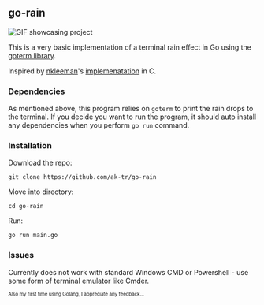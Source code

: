 ## go-rain

![GIF showcasing project](https://i.imgur.com/H3N7Tii.gif)

This is a very basic implementation of a terminal rain effect in Go using the [goterm library](https://github.com/buger/goterm).

Inspired by [nkleeman](https://github.com/nkleemann)'s [implemenatation](https://github.com/nkleemann/ascii-rain) in C.

### Dependencies

As mentioned above, this program relies on `goterm` to print the rain drops to the terminal. If you decide you want to run the program, it should auto install any dependencies when you perform `go run` command.

### Installation

Download the repo:

`git clone https://github.com/ak-tr/go-rain`

Move into directory:

`cd go-rain`

Run:

`go run main.go`

### Issues

Currently does not work with standard Windows CMD or Powershell - use some form of terminal emulator like Cmder.

<sup><sub>Also my first time using Golang, I appreciate any feedback...</sub></sup>